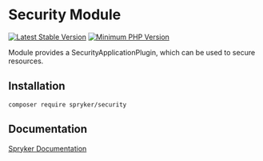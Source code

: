 # Security Module
[![Latest Stable Version](https://poser.pugx.org/spryker/security/v/stable.svg)](https://packagist.org/packages/spryker/security)
[![Minimum PHP Version](https://img.shields.io/badge/php-%3E%3D%207.3-8892BF.svg)](https://php.net/)

Module provides a SecurityApplicationPlugin, which can be used to secure resources.

## Installation

```
composer require spryker/security
```

## Documentation

[Spryker Documentation](https://documentation.spryker.com/module_guide/overview.htm)
